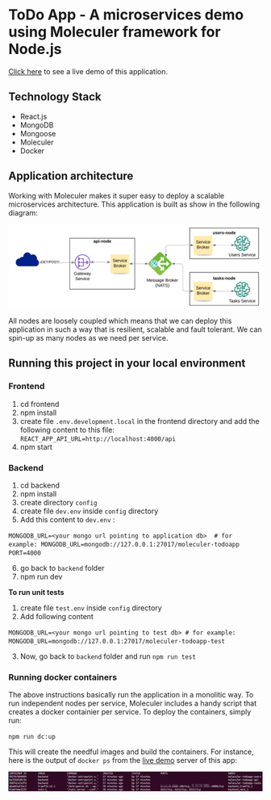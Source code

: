 # ToDo App - A microservices demo using Moleculer framework for Node.js

[Click here](http://nery.tech/moleculer-todoapp/) to see a live demo of this application.

## Technology Stack

* React.js
* MongoDB
* Mongoose
* Moleculer
* Docker

## Application architecture

Working with Moleculer makes it super easy to deploy a scalable microservices architecture. This application is built as show in the following diagram:

![Architecture](./docs/architecture.png)

All nodes are loosely coupled which means that we can deploy this application in such a way that is resilient, scalable and fault tolerant. We can spin-up as many nodes as we need per service.


## Running this project in your local environment

### Frontend

1. cd frontend
1. npm install
1. create file `.env.development.local` in the frontend directory and add the following content to this file:  `REACT_APP_API_URL=http://localhost:4000/api`
1. npm start

### Backend

1. cd backend
1. npm install
1. create directory `config`
1. create file `dev.env` inside `config` directory
1. Add this content to `dev.env` : 

`
MONGODB_URL=<your mongo url pointing to application db>  # for example: MONGODB_URL=mongodb://127.0.0.1:27017/moleculer-todoapp
PORT=4000
`

6. go back to `backend` folder
7. npm run dev

**To run unit tests**

1. create file `test.env` inside `config` directory
1. Add following content 

`
MONGODB_URL=<your mongo url pointing to test db> # for example: MONGODB_URL=mongodb://127.0.0.1:27017/moleculer-todoapp-test
`

3. Now, go back to `backend` folder and run `npm run test`

### Running docker containers

The above instructions basically run the application in a monolitic way. To run independent nodes per service, Moleculer includes a handy script that creates a docker containier per service. To deploy the containers, simply run:

`npm run dc:up`

This will create the needful images and build the containers. For instance, here is the output of `docker ps` from the [live demo](http://nery.tech/moleculer-todoapp/) server of this app:


![Architecture](./docs/dockerps.png)
